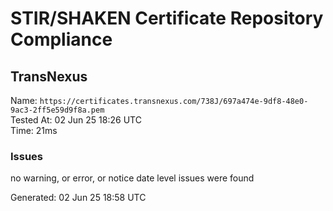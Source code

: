 # STIR/SHAKEN Certificate Repository Compliance

## TransNexus

Name: `https://certificates.transnexus.com/738J/697a474e-9df8-48e0-9ac3-2ff5e59d9f8a.pem`\
Tested At: 02 Jun 25 18:26 UTC\
Time: 21ms

### Issues

no warning, or error, or notice date level issues were found

Generated: 02 Jun 25 18:58 UTC